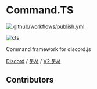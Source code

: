# Command.TS

[![.github/workflows/publish.yml](https://github.com/pikokr/command.ts/actions/workflows/publish.yml/badge.svg)](https://github.com/pikokr/command.ts/actions/workflows/publish.yml)

![cts](https://user-images.githubusercontent.com/68010770/145200458-b14c5e4e-6927-4516-8d48-c68a384d2a20.png)

Command framework for discord.js

[Discord](https://discord.gg/EEhcPzsGHV) / [문서](https://v3.cts.pikokr.dev) / [V2 문서](https://command-ts-docs-ezojnktwv-pikokr.vercel.app/)

## Contributors
<!-- ALL-CONTRIBUTORS-LIST:START - Do not remove or modify this section -->
<!-- ALL-CONTRIBUTORS-LIST:END -->
